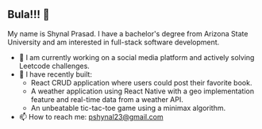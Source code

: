 ## Bula!!! 👋

My name is Shynal Prasad. I have a bachelor's degree from Arizona State University and am interested in full-stack software development.

- 🔭 I am currently working on a social media platform and actively solving Leetcode challenges.
- 🌱 I have recently built: 
  - React CRUD application where users could post their favorite book.
  - A weather application using React Native with a geo implementation feature and real-time data from a weather API.
  - An unbeatable tic-tac-toe game using a minimax algorithm. 
- 📫 How to reach me: pshynal23@gmail.com 


<!--
**ssprasad-23/ssprasad-23** is a ✨ _special_ ✨ repository because its `README.md` (this file) appears on your GitHub profile.

Here are some ideas to get you started:

- 🔭 I’m currently working on ...
- 🌱 I’m currently learning ...
- 👯 I’m looking to collaborate on ...
- 🤔 I’m looking for help with ...
- 💬 Ask me about ...
- 📫 How to reach me: ...
- 😄 Pronouns: ...
- ⚡ Fun fact: ...
-->
